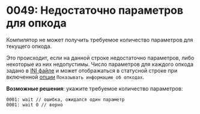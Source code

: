 # 0049: Недостаточно параметров для опкода

Компилятор не может получить требуемое количество параметров для текущего опкода. 

Это происходит, если на данной строке недостаточно параметров, либо некоторые из них недопустимы. Число параметров для каждого опкода задано в [INI файле](../../edit-modes/opcodes-list-scm.ini.md) и может отображаться в статусной строке при включенной [опции](../../editor/options/editor.md#nastroiki) `Показывать информацию об опкодах`.

**Возможные решения**: укажите требуемое количество параметров:

```text
0001: wait // ошибка, ожидался один параметр
0001: wait 0 // верно
```

